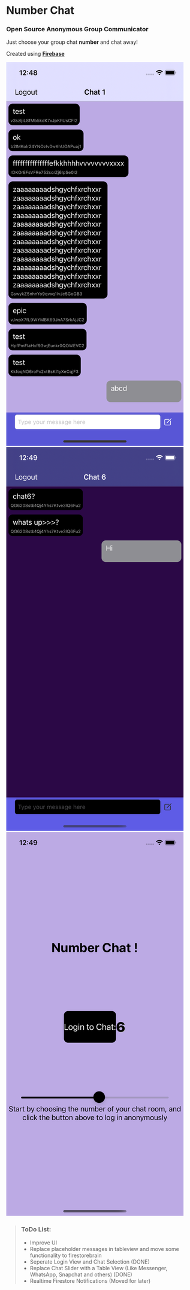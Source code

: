 #  Number Chat

### Open Source Anonymous Group Communicator

Just choose your group chat **number** and chat away!

Created using [**Firebase**](https://firebase.google.com/docs/ios/setup)

![Light Mode Screenshot](https://github.com/remotelxszk/NumberChat/blob/main/light_mode_screenshot.png?raw=true=414x896)
![Dark Mode Screenshot](https://github.com/remotelxszk/NumberChat/blob/main/dark_mode_screenshot.png?raw=true=414x896)
![Login Screenshot](https://github.com/remotelxszk/NumberChat/blob/main/welcome_screenshot.png?raw=true=414x896)

> ### ToDo List:
> - Improve UI
> - Replace placeholder messages in tableview and move some functionality to firestorebrain
> - Seperate Login View and Chat Selection (DONE)
> - Replace Chat Slider with a Table View (Like Messenger, WhatsApp, Snapchat and others) (DONE)
> - Realtime Firestore Notifications (Moved for later)

